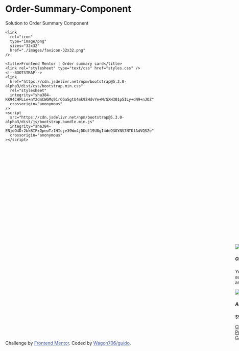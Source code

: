 # Order-Summary-Component
Solution to Order Summary Component

<!DOCTYPE html>
<html lang="en">
  <head>
    <meta charset="UTF-8" />
    <meta name="viewport" content="width=device-width, initial-scale=1.0" />
    <!-- displays site properly based on user's device -->

    <link
      rel="icon"
      type="image/png"
      sizes="32x32"
      href="./images/favicon-32x32.png"
    />

    <title>Frontend Mentor | Order summary card</title>
    <link rel="stylesheet" type="text/css" href="styles.css" />
    <!--BOOTSTRAP-->
    <link
      href="https://cdn.jsdelivr.net/npm/bootstrap@5.3.0-alpha3/dist/css/bootstrap.min.css"
      rel="stylesheet"
      integrity="sha384-KK94CHFLLe+nY2dmCWGMq91rCGa5gtU4mk92HdvYe+M/SXH301p5ILy+dN9+nJOZ"
      crossorigin="anonymous"
    />
    <script
      src="https://cdn.jsdelivr.net/npm/bootstrap@5.3.0-alpha3/dist/js/bootstrap.bundle.min.js"
      integrity="sha384-ENjdO4Dr2bkBIFxQpeoTz1HIcje39Wm4jDKdf19U8gI4ddQ3GYNS7NTKfAdVQSZe"
      crossorigin="anonymous"
    ></script>
  </head>
  <style>
  @import url("https://fonts.googleapis.com/css2?family=Red+Hat+Display:wght@500;700;900&display=swap");

.attribution {
  font-size: 15px;
  text-align: center;
  margin-top: 10rem;
}
.attribution a {
  color: hsl(228, 45%, 44%);
}

html body {
  background-color: hsl(225, 100%, 94%);
}

body {
  background-image: url(images/pattern-background-desktop.svg);
  background-repeat: no-repeat;
  background-size: 100% auto;
}
.card {
  margin-left: 45rem;
  margin-top: 20rem;
  width: 50vh;
}

.card-body {
  height: 50vh;
  text-align: center;
}

.card-title {
  font-family: "Red Hat Display", sans-serif;
  font-weight: 900;
  font-size: 30px;
  margin-top: 2rem;
}

.card-text {
  margin-top: 2rem;
  font-family: "Red Hat Display", sans-serif;
  font-size: 16px;
  font-weight: 500;
  color: hsl(224, 23%, 55%);
}

.box {
  margin-left: 2.5em;
  margin-top: 1em;
  height: 6em;
  width: 22em;
  border-radius: 15px;
  background-color: hsl(225, 100%, 98%);
}

.music-icon {
  margin-top: 1.5em;
  margin-right: 16em;
}

.plan {
  margin-top: -3em;
  margin-right: 5em;
  font-size: 16px;
  font-family: "Red Hat Display", sans-serif;
  font-weight: 700;
}

.plan-price {
  margin-right: 5em;
  font-size: 16px;
  font-family: "Red Hat Display", sans-serif;
  color: hsl(224, 23%, 55%);
}

.link {
  display: block;
  margin-left: 18em;
  margin-top: -3.5em;
  font-family: "Red Hat Display", sans-serif;
  color: hsl(245, 75%, 52%);
  font-weight: 700;
  font-size: 14px;
  transition: all 0.1s ease-in-out;
}

#pay-btn {
  margin-top: 2em;
  margin-left: 0.1em;
  height: 3em;
  width: 25em;
  border-radius: 10px;
  background-color: hsl(245, 75%, 52%);
  color: white;
  font-family: "Red Hat Display", sans-serif;
  font-weight: 700;
  line-height: 2;
  font-size: 14px;
}

.btn-cancel {
  line-height: 5;
  margin-top: 20rem;
  text-decoration: none;
  font-family: "Red Hat Display", sans-serif;
  color: hsl(224, 23%, 55%);
  font-weight: 900;
  font-size: 15px;
}

/**ACTIVE STATES**/

.link:hover {
  text-decoration: none;
  color: hsla(245, 75%, 52%, 0.807);
}

#pay-btn:hover {
  background-color: hsla(245, 75%, 52%, 0.807);
}

.btn-cancel:hover {
  color: black;
}

.btn-cancel:hover {
  color: black;
}

@media (max-width: 1440px) {
  .attribution {
    font-size: 15px;
    text-align: center;
    margin-top: 10rem;
    margin-left: 10em;
  }
  .attribution a {
    color: hsl(228, 45%, 44%);
  }

  .card {
    margin-left: 35rem;
    margin-top: 10rem;
    width: 50vh;
  }

  .card-body {
    height: 50vh;
    text-align: center;
  }

  .card-title {
    font-family: "Red Hat Display", sans-serif;
    font-weight: 900;
    font-size: 30px;
    margin-top: 2rem;
  }

  #pay-btn {
    margin-left: 1em;
  }
}

@media (max-width: 375px) {
  .attribution {
    font-size: 15px;
    text-align: center;
    margin-left: -0.5em;
    margin-top: 4em;
  }
  .attribution a {
    color: hsl(228, 45%, 44%);
  }

  body {
    background-image: url(images/pattern-background-desktop.svg);
    background-repeat: no-repeat;
    background-size: 100% auto;
  }

  .card {
    margin-left: 1.5rem;
    margin-top: 5rem;
    width: 45vh;
  }

  .card-body {
    height: 50vh;
    text-align: center;
  }

  .card-title {
    margin-top: 1em;
    font-size: 22px;
  }
  .card-text {
    margin-top: 1em;
    font-size: 15px;
  }

  .box {
    margin-top: 1.5em;
    margin-left: 0.5em;
    height: 4.5em;
    width: 17em;
  }

  .music-icon {
    margin-top: 0.7em;
    margin-left: 1em;
  }

  .plan,
  .plan-price {
    margin-left: 3.5em;
  }

  .link {
    margin-top: -4em;
    margin-left: 14em;
    font-size: 13px;
  }

  #pay-btn {
    margin-top: 1em;
    margin-left: 0.5em;
    width: 19.5em;
  }

  .btn-cancel {
    display: block;
    margin-top: -1em;
    font-size: 15px;
  }
}

  </style>
  <body>
    <header></header>
    <main>
      <div class="card rounded-5">
        <img
          src="images/illustration-hero.svg"
          class="card-img-top rounded-top-4"
          alt="hero"
        />
        <div class="card-body">
          <h5 class="card-title">Order Summary</h5>
          <p class="card-text">
            You can now listen to millions of songs,<br />
            audiobooks, and podcasts on any device<br />
            anywhere you like!
          </p>
          <div class="box shadow-sm">
            <img
              class="music-icon"
              src="images/icon-music.svg"
              alt="music-icon"
            />
            <h5 class="plan">Annual Plan</h5>
            <p class="plan-price">$59.99/year</p>
            <a href="#" class="link">Change</a>
          </div>
          <a href="#" class="btn shadow-lg" id="pay-btn"
            ><span class="btn-text">Proceed to Payment</span></a
          >
          <br />
          <a href="#" class="btn-cancel">Cancel Order</a>
        </div>
      </div>
    </main>
    <footer>
      <div class="attribution">
        Challenge by
        <a href="https://www.frontendmentor.io?ref=challenge" target="_blank"
          >Frontend Mentor</a
        >. Coded by <a href="https://github.com/Wagon706">Wagon706/guido</a>.
      </div>
    </footer>
  </body>
</html>
